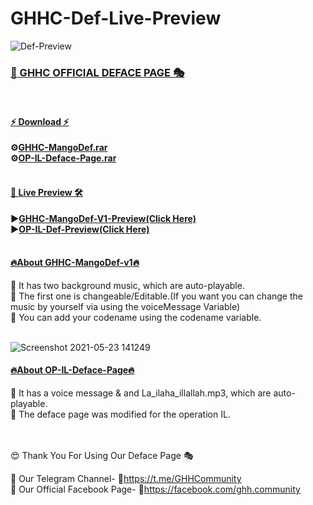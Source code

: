 # GHHC-Def-Live-Preview
![Def-Preview](https://user-images.githubusercontent.com/80751079/116964418-491f6700-accd-11eb-998c-ef55c99da3fd.png)

<h3><b><u>📢 GHHC OFFICIAL DEFACE PAGE 🎭</u></b></h3>
<br>
<h4><b><u>⚡ Download ⚡</u></b></h4>

<b>⚙<a href="https://ghhcommunity.github.io/GHHC-Def-Live-Preview/GHHC-MangoDef.rar">GHHC-MangoDef.rar</a></b><br>
<b>⚙<a href="https://ghhcommunity.github.io/GHHC-Def-Live-Preview/OP-IL-Deface-Page.rar">OP-IL-Deface-Page.rar</a></b>
<br>
<br>

<h4><b><u>🔐 Live Preview 🛠</u></b></h4>
<b>▶<a href="https://ghhcommunity.github.io/GHHC-Def-Live-Preview/GHHC-MangoDef-V1.html">GHHC-MangoDef-V1-Preview(Click Here)</a></b><br>
<b>▶<a href="https://ghhcommunity.github.io/GHHC-Def-Live-Preview/OP-IL-Deface-Page.html">OP-IL-Def-Preview(Click Here)</a></b><br>
<br>
<h4><b><u>🔥About GHHC-MangoDef-v1🔥</u></b></h4>

🎯 It has two background music, which are auto-playable.<br>
🎯 The first one is changeable/Editable.(If you want you can change the music by yourself via using the voiceMessage Variable)<br>
🎯 You can add your codename using the codename variable.
<br>
<br>

<!--************************************************-->
<!--||||||||||||||||||||||||||||||||||||||||||||||||-->
<!--|||||||||Modified & Bug Fixed By: xRoot00|||||||||-->
<!--||||||||||||||||||||||||||||||||||||||||||||||||-->
<!--|||||||||||Created By: AnonHaxor007|||||||||||||-->
<!--||||||||||||||||||||||||||||||||||||||||||||||||-->
<!--|||||Inspired From Old One by Sourov Sarker|||||-->
<!--||||||||||||||||||||||||||||||||||||||||||||||||-->
<!--||||||||Cursor Designed By: Crypt1cSoul|||||||||-->
<!--||||||||||||||||||||||||||||||||||||||||||||||||-->
<!--||||||||||||Logo Designed By: U2603|||||||||||||-->
<!--||||||||||||||||||||||||||||||||||||||||||||||||-->
<!--|\/\/\/\/\/\/\/\/\/\/\/\/\/\/\/\/\/\/\/\/\/\/\/|-->
<!--|||||COPYRIGHT: Gray Hat Hacker's Community||||||-->
<!--|\/\/\/\/\/\/\/\/\/\/\/\/\/\/\/\/\/\/\/\/\/\/\/|-->
<!--||||||||||||||||||||||||||||||||||||||||||||||||-->
![Screenshot 2021-05-23 141249](https://user-images.githubusercontent.com/80751079/119253015-04eafc80-bbd1-11eb-8f8c-8db4f54912f4.png)

<h4><b><u>🔥About OP-IL-Deface-Page🔥</u></b></h4>
🎯 It has a voice message & and La_ilaha_illallah.mp3, which are auto-playable.<br>
🎯 The deface page was modified for the operation IL.
<br>
<br>
<br>

😍 Thank You For Using Our Deface Page 🎭<br>

📌 Our Telegram Channel- 🔗https://t.me/GHHCommunity <br>
📌 Our Official Facebook Page- 🔗https://facebook.com/ghh.community <br>
